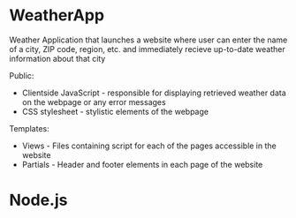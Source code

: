 # WeatherApp

Weather Application that launches a website where user can enter the name of a city, ZIP code, region, etc. and immediately recieve up-to-date weather information about that city

Public:
- Clientside JavaScript - responsible for displaying retrieved weather data on the webpage or any error messages
- CSS stylesheet - stylistic elements of the webpage

Templates:
- Views - Files containing script for each of the pages accessible in the website
- Partials - Header and footer elements in each page of the website

# Node.js
